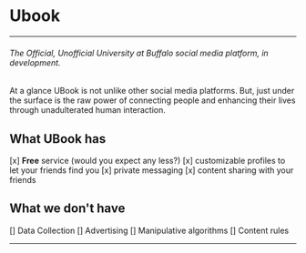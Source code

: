 # Ubook 
___

###### The Official, Unofficial University at Buffalo social media platform, in development.

At a glance UBook is not unlike other social media platforms. But, just under the surface is the raw power of
connecting people and enhancing their lives through unadulterated human interaction. 

## What UBook has
[x] **Free** service (would you expect any less?)
[x] customizable profiles to let your friends find you
[x] private messaging
[x] content sharing with your friends

## What we don't have
[] Data Collection
[] Advertising
[] Manipulative algorithms
[] Content rules
___
